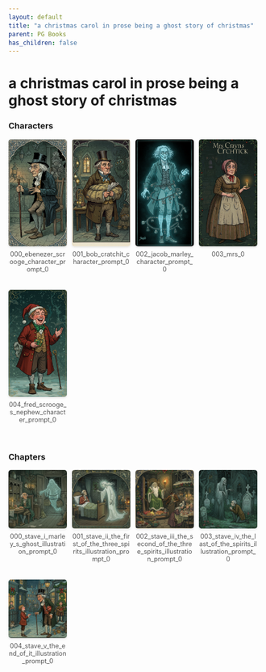 ```yaml
---
layout: default
title: "a christmas carol in prose being a ghost story of christmas"
parent: PG Books
has_children: false
---
```



<style>
.image-gallery {
  display: flex;
  flex-wrap: wrap;
  justify-content: space-between;
  margin-bottom: 20px;
}

.image-row {
  display: flex;
  justify-content: flex-start;
  width: 100%;
  margin-bottom: 20px;
}

.image-item {
  width: 23%;
  margin-right: 2%;
  text-align: center;
}

.image-item:last-child {
  margin-right: 0;
}

.image-item img {
  width: 100%;
  height: auto;
  object-fit: cover;
  border-radius: 5px;
  box-shadow: 0 2px 4px rgba(0,0,0,0.1);
}

.image-item p {
  margin-top: 5px;
  font-size: 0.9em;
  color: #555;
}

.video-container {
  margin: 20px 0;
}
</style>


# a christmas carol in prose being a ghost story of christmas

<h3>Characters</h3>
<div class="image-gallery">
<div class="image-row">
  <div class="image-item">
    <img src="../../assets/pg_books_ai_generated_photos/a_christmas_carol_in_prose_being_a_ghost_story_of_christmas/characters/000_ebenezer_scrooge_character_prompt_0.png" alt="000_ebenezer_scrooge_character_prompt_0">
    <p>000_ebenezer_scrooge_character_prompt_0</p>
  </div>
  <div class="image-item">
    <img src="../../assets/pg_books_ai_generated_photos/a_christmas_carol_in_prose_being_a_ghost_story_of_christmas/characters/001_bob_cratchit_character_prompt_0.png" alt="001_bob_cratchit_character_prompt_0">
    <p>001_bob_cratchit_character_prompt_0</p>
  </div>
  <div class="image-item">
    <img src="../../assets/pg_books_ai_generated_photos/a_christmas_carol_in_prose_being_a_ghost_story_of_christmas/characters/002_jacob_marley_character_prompt_0.png" alt="002_jacob_marley_character_prompt_0">
    <p>002_jacob_marley_character_prompt_0</p>
  </div>
  <div class="image-item">
    <img src="../../assets/pg_books_ai_generated_photos/a_christmas_carol_in_prose_being_a_ghost_story_of_christmas/characters/003_mrs_0.png" alt="003_mrs_0">
    <p>003_mrs_0</p>
  </div>
</div>
<div class="image-row">
  <div class="image-item">
    <img src="../../assets/pg_books_ai_generated_photos/a_christmas_carol_in_prose_being_a_ghost_story_of_christmas/characters/004_fred_scrooge_s_nephew_character_prompt_0.png" alt="004_fred_scrooge_s_nephew_character_prompt_0">
    <p>004_fred_scrooge_s_nephew_character_prompt_0</p>
  </div>
</div>
</div>

<h3>Chapters</h3>
<div class="image-gallery">
<div class="image-row">
  <div class="image-item">
    <img src="../../assets/pg_books_ai_generated_photos/a_christmas_carol_in_prose_being_a_ghost_story_of_christmas/chapters/000_stave_i_marley_s_ghost_illustration_prompt_0.png" alt="000_stave_i_marley_s_ghost_illustration_prompt_0">
    <p>000_stave_i_marley_s_ghost_illustration_prompt_0</p>
  </div>
  <div class="image-item">
    <img src="../../assets/pg_books_ai_generated_photos/a_christmas_carol_in_prose_being_a_ghost_story_of_christmas/chapters/001_stave_ii_the_first_of_the_three_spirits_illustration_prompt_0.png" alt="001_stave_ii_the_first_of_the_three_spirits_illustration_prompt_0">
    <p>001_stave_ii_the_first_of_the_three_spirits_illustration_prompt_0</p>
  </div>
  <div class="image-item">
    <img src="../../assets/pg_books_ai_generated_photos/a_christmas_carol_in_prose_being_a_ghost_story_of_christmas/chapters/002_stave_iii_the_second_of_the_three_spirits_illustration_prompt_0.png" alt="002_stave_iii_the_second_of_the_three_spirits_illustration_prompt_0">
    <p>002_stave_iii_the_second_of_the_three_spirits_illustration_prompt_0</p>
  </div>
  <div class="image-item">
    <img src="../../assets/pg_books_ai_generated_photos/a_christmas_carol_in_prose_being_a_ghost_story_of_christmas/chapters/003_stave_iv_the_last_of_the_spirits_illustration_prompt_0.png" alt="003_stave_iv_the_last_of_the_spirits_illustration_prompt_0">
    <p>003_stave_iv_the_last_of_the_spirits_illustration_prompt_0</p>
  </div>
</div>
<div class="image-row">
  <div class="image-item">
    <img src="../../assets/pg_books_ai_generated_photos/a_christmas_carol_in_prose_being_a_ghost_story_of_christmas/chapters/004_stave_v_the_end_of_it_illustration_prompt_0.png" alt="004_stave_v_the_end_of_it_illustration_prompt_0">
    <p>004_stave_v_the_end_of_it_illustration_prompt_0</p>
  </div>
</div>
</div>
